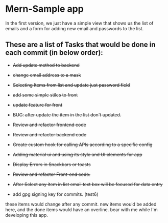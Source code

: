 # Mern-Sample app

In the first version,
we just have a simple view that shows us the list of emails and a form for adding new email and passwords to the list.

## These are a list of Tasks that would be done in each commit (in below order):

- ~~Add update method to backend~~
- ~~change email address to a mask~~  
- ~~Selecting Items from list and update just password field~~
- ~~add some simple stiles to front~~
- ~~update feature for front~~
- ~~BUG: after update the item in the list don't updated.~~
- ~~Review and refactor frontend code~~
- ~~Review and refactor backend code~~
- ~~Create custom hook for calling APIs according to a specific config~~
- ~~Adding material ui and using its style and UI elements for app~~
- ~~Display Errors in Snackbars or toasts~~
- ~~Review and refactor Front-end code.~~
- ~~After Select any item in list email text box will be focused for data entry~~

- add gpg signing key for commits. (test6)

these items would change after any commit.
new items would be added here, and the done items would have an overline.
bear with me while I'm developing this app.
